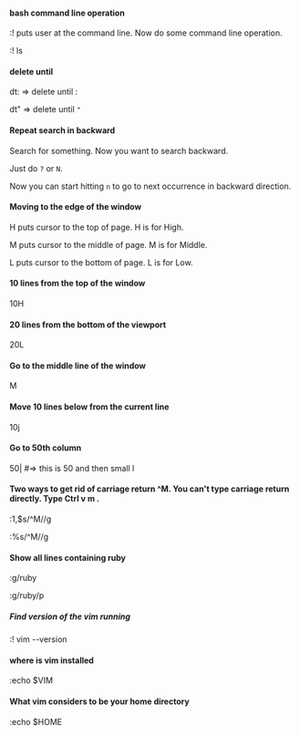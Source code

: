 #### bash command line operation

:! puts user at the command line. Now do some command line operation.

:! ls

#### delete until

dt: => delete until :

dt" => delete until `"`

#### Repeat search in backward

Search for something. Now you want to search backward.

Just do `?` or `N`.

Now you can start hitting `n` to go to next occurrence in backward direction.

#### Moving to the edge of the window

H puts cursor to the top of page. H is for High.

M puts cursor to the middle of page. M is for Middle.

L puts cursor to the bottom of page. L is for Low.

#### 10 lines from the top of the window

10H

#### 20 lines from the bottom of the viewport

20L

#### Go to the **middle** line of the window

M

#### Move 10 lines below from the current line

10j

#### Go to 50th column

50| #=> this is 50 and then small l

#### Two ways to get rid of carriage return ^M. You can't type carriage return directly. Type Ctrl v m .

:1,$s/^M//g

:%s/^M//g

#### Show all lines containing ruby

:g/ruby

:g/ruby/p

##### Find version of the vim running

:! vim --version

#### where is vim installed

:echo $VIM

#### What vim considers to be your home directory

:echo $HOME
